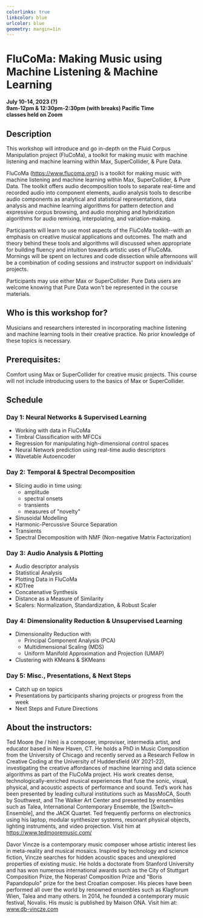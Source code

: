 ```yaml
---
colorlinks: true
linkcolor: blue
urlcolor: blue
geometry: margin=1in
---
```


# FluCoMa: Making Music using Machine Listening & Machine Learning   
**July 10-14, 2023 (?)**  
**9am-12pm & 12:30pm-2:30pm (with breaks) Pacific Time**  
**classes held on Zoom**  

## Description

This workshop will introduce and go in-depth on the Fluid Corpus Manipulation project (FluCoMa), a toolkit for making music with machine listening and machine learning within Max, SuperCollider, & Pure Data. 

FluCoMa (https://www.flucoma.org/) is a toolkit for making music with machine listening and machine learning within Max, SuperCollider, & Pure Data. The toolkit offers audio decomposition tools to separate real-time and recorded audio into component elements, audio analysis tools to describe audio components as analytical and statistical representations, data analysis and machine learning algorithms for pattern detection and expressive corpus browsing, and audio morphing and hybridization algorithms for audio remixing, interpolating, and variation-making.

Participants will learn to use most aspects of the FluCoMa toolkit--with an emphasis on creative musical applications and outcomes. The math and theory behind these tools and algorithms will discussed when appropriate for building fluency and intuition towards artistic uses of FluCoMa. Mornings will be spent on lectures and code dissection while afternoons will be a combination of coding sessions and instructor support on individuals' projects.

Participants may use either Max or SuperCollider. Pure Data users are welcome knowing that Pure Data won't be represented in the course materials.

## Who is this workshop for?

Musicians and researchers interested in incorporating machine listening and machine learning tools in their creative practice. No prior knowledge of these topics is necessary.

## Prerequisites: 

Comfort using Max or SuperCollider for creative music projects. This course will not include introducing users to the basics of Max or SuperCollider.

## Schedule

### Day 1: Neural Networks & Supervised Learning

* Working with data in FluCoMa
* Timbral Classification with MFCCs
* Regression for manipulating high-dimensional control spaces
* Neural Network prediction using real-time audio descriptors
* Wavetable Autoencoder

### Day 2: Temporal & Spectral Decomposition

* Slicing audio in time using:
    - amplitude
    - spectral onsets
    - transients
    - measures of "novelty"
* Sinusoidal Modelling
* Harmonic-Percussive Source Separation
* Transients
* Spectral Decomposition with NMF (Non-negative Matrix Factorization)

### Day 3: Audio Analysis & Plotting

* Audio descriptor analysis
* Statistical Analysis
* Plotting Data in FluCoMa
* KDTree
* Concatenative Synthesis
* Distance as a Measure of Similarity
* Scalers: Normalization, Standardization, & Robust Scaler

### Day 4: Dimensionality Reduction & Unsupervised Learning

* Dimensionality Reduction with 
    - Principal Component Analysis (PCA)
    - Multidimensional Scaling (MDS)
    - Uniform Manifold Approximation and Projection (UMAP)
* Clustering with KMeans & SKMeans

### Day 5: Misc., Presentations, & Next Steps

* Catch up on topics
* Presentations by participants sharing projects or progress from the week
* Next Steps and Future Directions

## About the instructors:

Ted Moore (he / him) is a composer, improviser, intermedia artist, and educator based in New Haven, CT. He holds a PhD in Music Composition from the University of Chicago and recently served as a Research Fellow in Creative Coding at the University of Huddersfield (AY 2021-22), investigating the creative affordances of machine learning and data science algorithms as part of the FluCoMa project.​ His work creates dense, technologically-enriched musical experiences that fuse the sonic, visual, physical, and acoustic aspects of performance and sound. Ted’s work has been presented by leading cultural institutions such as MassMoCA, South by Southwest, and The Walker Art Center and presented by ensembles such as Talea, International Contemporary Ensemble, the [Switch~ Ensemble], and the JACK Quartet. Ted frequently performs on electronics using his laptop, modular synthesizer systems, resonant physical objects, lighting instruments, and video projection. Visit him at https://www.tedmooremusic.com/

Davor Vincze is a contemporary music composer whose artistic interest lies in meta-reality and musical mosaics. Inspired by technology and science fiction, Vincze searches for hidden acoustic spaces and unexplored properties of existing music. He holds a doctorate from Stanford University and has won numerous international awards such as the City of Stuttgart Composition Prize, the Noperas! Composition Prize and "Boris Papandopulo" prize for the best Croatian composer. His pieces have been performed all over the world by renowned ensembles such as Klagforum Wien, Talea and many others. In 2014, he founded a contemporary music festival, Novalis. His music is published by Maison ONA. Visit him at: www.db-vincze.com